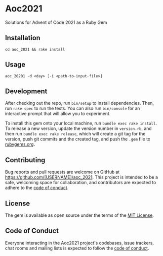 # Aoc2021

Solutions for Advent of Code 2021 as a Ruby Gem

## Installation

```
cd aoc_2021 && rake install
```

## Usage

```
aoc_20201 -d <day> [-i <path-to-input-file>]
```

## Development

After checking out the repo, run `bin/setup` to install dependencies. Then, run `rake spec` to run the tests. You can also run `bin/console` for an interactive prompt that will allow you to experiment.

To install this gem onto your local machine, run `bundle exec rake install`. To release a new version, update the version number in `version.rb`, and then run `bundle exec rake release`, which will create a git tag for the version, push git commits and the created tag, and push the `.gem` file to [rubygems.org](https://rubygems.org).

## Contributing

Bug reports and pull requests are welcome on GitHub at https://github.com/[USERNAME]/aoc_2021. This project is intended to be a safe, welcoming space for collaboration, and contributors are expected to adhere to the [code of conduct](https://github.com/[USERNAME]/aoc_2021/blob/master/CODE_OF_CONDUCT.md).

## License

The gem is available as open source under the terms of the [MIT License](https://opensource.org/licenses/MIT).

## Code of Conduct

Everyone interacting in the Aoc2021 project's codebases, issue trackers, chat rooms and mailing lists is expected to follow the [code of conduct](https://github.com/[USERNAME]/aoc_2021/blob/master/CODE_OF_CONDUCT.md).

